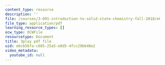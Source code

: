 ```yaml
---
content_type: resource
description: ''
file: /courses/3-091-introduction-to-solid-state-chemistry-fall-2018/e6cb56fac68525a5e8d54fcc29b648e2_P34zaLtmsn0.pdf
file_type: application/pdf
learning_resource_types: []
ocw_type: OCWFile
resourcetype: Document
title: 3play pdf file
uid: e6cb56fa-c685-25a5-e8d5-4fcc29b648e2
video_metadata:
  youtube_id: null
---
```

